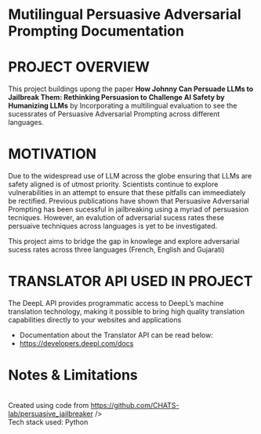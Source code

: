 # Mutilingual Persuasive Adversarial Prompting Documentation
# PROJECT OVERVIEW

This project buildings upong the paper **How Johnny Can Persuade LLMs to Jailbreak Them:
Rethinking Persuasion to Challenge AI Safety by Humanizing LLMs** by Incorporating a multilingual evaluation to see the sucessrates of Persuasive Adversarial Prompting across different languages. 

# MOTIVATION

Due to the widespread use of LLM across the globe ensuring that LLMs are safety aligned is of utmost priority. Scientists continue to explore vulnerabilities in an attempt to ensure that these pitfalls can immeediately be rectified. Previous publications have shown that Persuasive Adversarial Prompting has been sucessful in jailbreaking using a myriad of persuasion tecniques. However, an evalution of adversarial sucess rates these persuaive techniques across languages is yet to be investigated.

This project aims to bridge the gap in knowlege and explore adversarial sucess rates across three languages (French, English and Gujarati)

# TRANSLATOR API USED IN PROJECT
The DeepL API provides programmatic access to DeepL’s machine translation technology, making it possible to bring high quality translation capabilities directly to your websites and applications
- Documentation about the Translator API can be read below:
- https://developers.deepl.com/docs 

#  Notes & Limitations
<br /> Created using code from https://github.com/CHATS-lab/persuasive_jailbreaker />
<br /> Tech stack used: Python <br />
